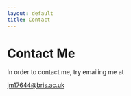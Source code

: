 ```yaml
---
layout: default
title: Contact
---
```


# Contact Me

In order to contact me, try emailing me at

<a href="mailto:jm17644@bris.ac.uk">jm17644@bris.ac.uk</a>
